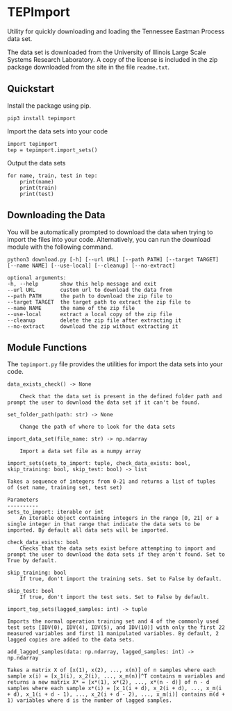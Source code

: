 # TEPImport

Utility for quickly downloading and loading the Tennessee Eastman Process data set.

The data set is downloaded from the University of Illinois Large Scale Systems Research Laboratory. A copy of the license is included in the zip package downloaded from the site in the file `readme.txt`.

## Quickstart

Install the package using pip.

    pip3 install tepimport

Import the data sets into your code

    import tepimport
    tep = tepimport.import_sets()

Output the data sets

    for name, train, test in tep:
        print(name)
        print(train)
        print(test)

## Downloading the Data

You will be automatically prompted to download the data when trying to import the files into your code. Alternatively, you can run the download module with the following command.

    python3 download.py [-h] [--url URL] [--path PATH] [--target TARGET] [--name NAME] [--use-local] [--cleanup] [--no-extract]

    optional arguments:
    -h, --help       show this help message and exit
    --url URL        custom url to download the data from
    --path PATH      the path to download the zip file to
    --target TARGET  the target path to extract the zip file to
    --name NAME      the name of the zip file
    --use-local      extract a local copy of the zip file
    --cleanup        delete the zip file after extracting it
    --no-extract     download the zip without extracting it

## Module Functions

The `tepimport.py` file provides the utilities for import the data sets into your code.

`data_exists_check() -> None`

        Check that the data set is present in the defined folder path and prompt the user to download the data set if it can't be found.

`set_folder_path(path: str) -> None`

        Change the path of where to look for the data sets

`import_data_set(file_name: str) -> np.ndarray`

        Import a data set file as a numpy array

`import_sets(sets_to_import: tuple, check_data_exists: bool, skip_training: bool, skip_test: bool) -> list`

    Takes a sequence of integers from 0-21 and returns a list of tuples
    of (set name, training set, test set)

    Parameters
    ----------
    sets_to_import: iterable or int
        An iterable object containing integers in the range [0, 21] or a single integer in that range that indicate the data sets to be imported. By default all data sets will be imported.

    check_data_exists: bool
        Checks that the data sets exist before attempting to import and prompt the user to download the data sets if they aren't found. Set to True by default.

    skip_training: bool
        If true, don't import the training sets. Set to False by default.

    skip_test: bool
        If true, don't import the test sets. Set to False by default.

`import_tep_sets(lagged_samples: int) -> tuple`

    Imports the normal operation training set and 4 of the commonly used test sets [IDV(0), IDV(4), IDV(5), and IDV(10)] with only the first 22 measured variables and first 11 manipulated variables. By default, 2 lagged copies are added to the data sets.

`add_lagged_samples(data: np.ndarray, lagged_samples: int) -> np.ndarray`

    Takes a matrix X of [x(1), x(2), ..., x(n)] of n samples where each sample x(i) = [x_1(i), x_2(i), ..., x_m(n)]^T contains m variables and returns a new matrix X* = [x*(1), x*(2), ..., x*(n - d)] of n - d samples where each sample x*(i) = [x_1(i + d), x_2(i + d), ..., x_m(i + d), x_1(i + d - 1), ..., x_2(i + d - 2), ..., x_m(i)] contains m(d + 1) variables where d is the number of lagged samples.
